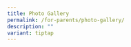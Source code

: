 ```yaml
---
title: Photo Gallery
permalink: /for-parents/photo-gallery/
description: ""
variant: tiptap
---
```

<p></p>
<p></p>
<h4></h4>
<h4></h4>
<h4></h4>
<h4></h4>
<p></p>